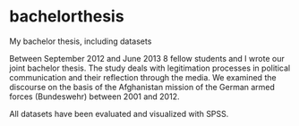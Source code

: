 # bachelorthesis
My bachelor thesis, including datasets

Between September 2012 and June 2013 8 fellow students and I wrote our joint bachelor thesis. The study deals with legitimation processes in political communication and their reflection through the media. We examined the discourse on the basis of the Afghanistan mission of the German armed forces (Bundeswehr) between 2001 and 2012.

All datasets have been evaluated and visualized with SPSS.
